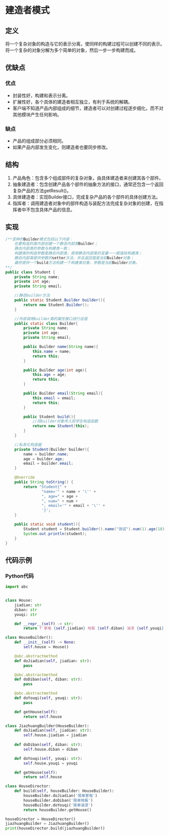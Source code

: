 # 建造者模式

## 定义

将一个复杂对象的构造与它的表示分离，使同样的构建过程可以创建不同的表示。将一个复杂的对象分解为多个简单的对象，然后一步一步构建而成。

## 优缺点

### 优点

- 封装性好，构建和表示分离。
- 扩展性好，各个具体的建造者相互独立，有利于系统的解耦。
- 客户端不知道产品内部组成的细节，建造者可以对创建过程逐步细化，而不对其他模块产生任何影响。

### 缺点

- 产品的组成部分必须相同。
- 如果产品内部发生变化，则建造者也要同步修改。

## 结构

1. 产品角色：包含多个组成部件的复杂对象，由具体建造者来创建其各个部件。
2. 抽象建造者：包含创建产品各个部件的抽象方法的接口，通常还包含一个返回复杂产品的方法getResult()。
3. 具体建造者：实现Builder接口，完成复杂产品的各个部件的具体创建方法。
4. 指挥者：调用建造者对象中的部件构造与装配方法完成复杂对象的创建，在指挥者中不包含具体产品的信息。

## 实现

```Java
/**变种的Builder模式包括以下内容：
    在要构造的类内部创建一个静态内部类Builder；
    静态内部类的参数与构建类一致；
    构建类的构造参数是静态内部类，使用静态内部类的变量一一赋值给构建类；
    静态内部类提供参数的setter方法，并且返回值是当前Builder对象；
    最终提供一个build方法构建一个构建类对象，参数是当前Builder对象。
**/
public class Student {
    private String name;
    private int age;
    private String email;

    //静态builder方法
    public static Student.Builder builder(){
        return new Student.Builder();
    }

    //外部调用builder类的属性接口进行设值
    public static class Builder{
        private String name;
        private int age;
        private String email;

        public Builder name(String name){
            this.name = name;
            return this;
        }

        public Builder age(int age){
            this.age = age;
            return this;
        }

        public Builder email(String email){
            this.email = email;
            return this;
        }

        public Student build(){
            //将builder对象传入到学生构造函数
            return new Student(this);
        }
    }

    //私有化构造器
    private Student(Builder builder){
        name = builder.name;
        age = builder.age;
        email = builder.email;
    }

    @Override
    public String toString() {
        return "Student{" +
                "name='" + name + '\'' +
                ", age=" + age +
                ", num=" + num +
                ", email='" + email + '\'' +
                '}';
    }

    public static void student(){
        Student student = Student.builder().name("测试").num(1).age(18).email("ceshi@163.com").build();
        System.out.println(student);
    }
}
```

## 代码示例

### Python代码

```Python
import abc


class House:
    jiadian: str
    diban: str
    youqi: str

    def __repr__(self) -> str:
        return f'家电 {self.jiadian} 地板 {self.diban} 油漆 {self.youqi}'

class HouseBuilder():
    def __init__(self) -> None:
        self.house = House()

    @abc.abstractmethod
    def doJiadian(self, jiadian: str):
        pass

    @abc.abstractmethod
    def doDiban(self, diban: str):
        pass

    @abc.abstractmethod
    def doYouqi(self, youqi: str):
        pass

    def getHouse(self):
        return self.house

class JiazhuangBuilder(HouseBuilder):
    def doJiadian(self, jiadian: str):
        self.house.jiadian = jiadian
    
    def doDiban(self, diban: str):
        self.house.diban = diban

    def doYouqi(self, youqi: str):
        self.house.youqi = youqi

    def getHouse(self):
        return self.house

class HouseDirector:
    def build(self, houseBuilder: HouseBuilder):
        houseBuilder.doJiadian('简单家电')
        houseBuilder.doDiban('简单地板')
        houseBuilder.doYouqi('简单油漆')
        return houseBuilder.getHouse()

houseDirector = HouseDirector()
jiazhuangBuilder = JiazhuangBuilder()
print(houseDirector.build(jiazhuangBuilder))
```
